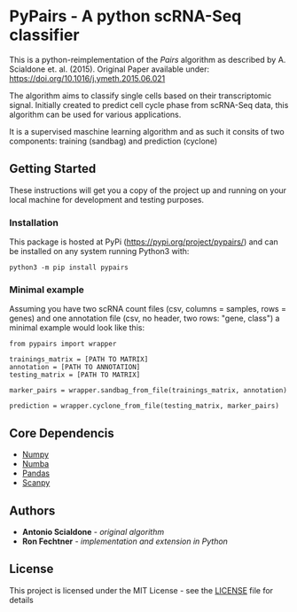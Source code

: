 # PyPairs - A python scRNA-Seq classifier

This is a python-reimplementation of the _Pairs_ algorithm as described by A. Scialdone et. al. (2015).
Original Paper available under: https://doi.org/10.1016/j.ymeth.2015.06.021

The algorithm aims to classify single cells based on their transcriptomic signal. Initially created to predict cell
cycle phase from scRNA-Seq data, this algorithm can be used for various applications.

It is a supervised maschine learning algorithm and as such it consits of two components: 
training (sandbag) and prediction (cyclone)

## Getting Started

These instructions will get you a copy of the project up and running on your local machine for development and testing 
purposes. 

### Installation

This package is hosted at PyPi (https://pypi.org/project/pypairs/) and can be installed on any system running Python3 
with:

```
python3 -m pip install pypairs
```

### Minimal example

Assuming you have two scRNA count files (csv, columns = samples, rows = genes) and one annotation file (csv, no header, 
two rows: "gene, class") a minimal example would look like this:

```
from pypairs import wrapper

trainings_matrix = [PATH TO MATRIX]
annotation = [PATH TO ANNOTATION]
testing_matrix = [PATH TO MATRIX]

marker_pairs = wrapper.sandbag_from_file(trainings_matrix, annotation)

prediction = wrapper.cyclone_from_file(testing_matrix, marker_pairs)
```

## Core Dependencis

* [Numpy](http://www.numpy.org/) 
* [Numba](https://numba.pydata.org/)
* [Pandas](https://pandas.pydata.org/)
* [Scanpy](https://github.com/theislab/scanpy)

## Authors

* **Antonio Scialdone** - *original algorithm*
* **Ron Fechtner** - *implementation and extension in Python*

## License 

This project is licensed under the MIT License - see the [LICENSE](LICENSE) file for details
